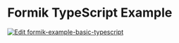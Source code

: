 # Formik TypeScript Example

[![Edit formik-example-basic-typescript](https://codesandbox.io/static/img/play-codesandbox.svg)](https://codesandbox.io/s/github/jaredpalmer/formik/tree/master/examples/basic-typescript?fontsize=14&hidenavigation=1&theme=dark)
